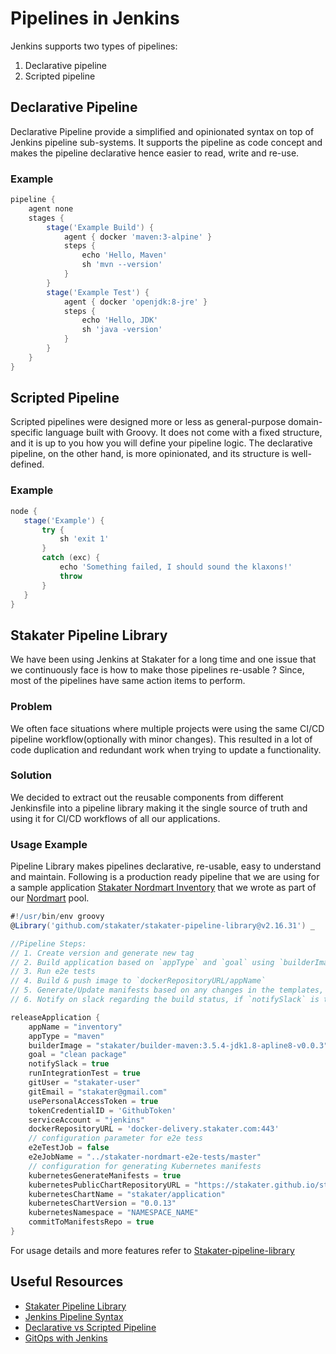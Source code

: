 # Pipelines in Jenkins

Jenkins supports two types of pipelines:

1. Declarative pipeline
2. Scripted pipeline

## Declarative Pipeline

Declarative Pipeline provide a simplified and opinionated syntax on top of Jenkins pipeline sub-systems. It supports the
 pipeline as code concept and makes the pipeline declarative hence easier to read, write and re-use.
 
### Example

```groovy
pipeline {
    agent none 
    stages {
        stage('Example Build') {
            agent { docker 'maven:3-alpine' } 
            steps {
                echo 'Hello, Maven'
                sh 'mvn --version'
            }
        }
        stage('Example Test') {
            agent { docker 'openjdk:8-jre' } 
            steps {
                echo 'Hello, JDK'
                sh 'java -version'
            }
        }
    }
}
```
 
## Scripted Pipeline

Scripted pipelines were designed more or less as general-purpose domain-specific language built with Groovy. It does not
 come with a fixed structure, and it is up to you how you will define your pipeline logic. The declarative pipeline, 
 on the other hand, is more opinionated, and its structure is well-defined. 
 
### Example
 
 ```groovy
node {
    stage('Example') {
        try {
            sh 'exit 1'
        }
        catch (exc) {
            echo 'Something failed, I should sound the klaxons!'
            throw
        }
    }
}
```

## Stakater Pipeline Library

We have been using Jenkins at Stakater for a long time and one issue that we continuously face is how to make those pipelines
re-usable ? Since, most of the pipelines have same action items to perform. 

### Problem 
We often face situations where multiple projects were using the same CI/CD pipeline workflow(optionally with minor changes). 
This resulted in a lot of code duplication and redundant work when trying to update a functionality.

### Solution
We decided to extract out the reusable components from different Jenkinsfile into a pipeline library making it the single 
source of truth and using it for CI/CD workflows of all our applications.

### Usage Example

Pipeline Library makes pipelines declarative, re-usable, easy to understand and maintain. Following is a production ready
pipeline that we are using for a sample application [Stakater Nordmart Inventory](https://github.com/stakater-lab/stakater-nordmart-inventory) 
that we wrote as part of our [Nordmart](https://playbook.stakater.com/content/nordmart/nordmart-intro.html)
pool. 

```groovy
#!/usr/bin/env groovy
@Library('github.com/stakater/stakater-pipeline-library@v2.16.31') _

//Pipeline Steps:
// 1. Create version and generate new tag
// 2. Build application based on `appType` and `goal` using `builderImage`
// 3. Run e2e tests
// 4. Build & push image to `dockerRepositoryURL/appName`
// 5. Generate/Update manifests based on any changes in the templates, that can be deployed on Kubernetes
// 6. Notify on slack regarding the build status, if `notifySlack` is true

releaseApplication {
    appName = "inventory"
    appType = "maven"
    builderImage = "stakater/builder-maven:3.5.4-jdk1.8-apline8-v0.0.3"
    goal = "clean package"
    notifySlack = true
    runIntegrationTest = true
    gitUser = "stakater-user"
    gitEmail = "stakater@gmail.com"
    usePersonalAccessToken = true
    tokenCredentialID = 'GithubToken'
    serviceAccount = "jenkins"
    dockerRepositoryURL = 'docker-delivery.stakater.com:443'
    // configuration parameter for e2e tess
    e2eTestJob = false
    e2eJobName = "../stakater-nordmart-e2e-tests/master"
    // configuration for generating Kubernetes manifests
    kubernetesGenerateManifests = true
    kubernetesPublicChartRepositoryURL = "https://stakater.github.io/stakater-charts"
    kubernetesChartName = "stakater/application"
    kubernetesChartVersion = "0.0.13"
    kubernetesNamespace = "NAMESPACE_NAME"
    commitToManifestsRepo = true
}
```

For usage details and more features refer to [Stakater-pipeline-library](https://github.com/stakater/stakater-pipeline-library/tree/master/docs)

## Useful Resources

- [Stakater Pipeline Library](https://github.com/stakater/stakater-pipeline-library)
- [Jenkins Pipeline Syntax](https://www.jenkins.io/doc/book/pipeline/syntax/)
- [Declarative vs Scripted Pipeline](https://www.jenkins.io/doc/book/pipeline/#declarative-versus-scripted-pipeline-syntax)
- [GitOps with Jenkins](https://medium.com/stakater/gitops-for-kubernetes-with-jenkins-7db6304216e0)